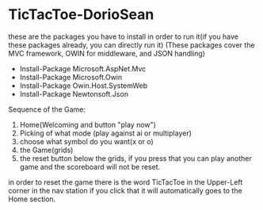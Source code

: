 # TicTacToe-DorioSean

these are the packages you have to install in order to run it(if you have these packages already, you can directly run it)
(These packages cover the MVC framework, OWIN for middleware, and JSON handling)
- Install-Package Microsoft.AspNet.Mvc
- Install-Package Microsoft.Owin
- Install-Package Owin.Host.SystemWeb
- Install-Package Newtonsoft.Json

Sequence of the Game:
1. Home(Welcoming and button "play now")
2. Picking of what mode (play against ai or multiplayer)
3. choose what symbol do you want(x or o)
4. the Game(grids)
5. the reset button below the grids, if you press that you can play another game and the scoreboard will not be reset.

in order to reset the game there is the word TicTacToe in the Upper-Left corner in the nav station if you click that it will automatically 
goes to the Home section.
